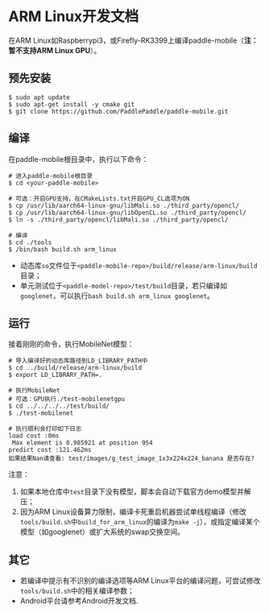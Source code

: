 # ARM Linux开发文档

在ARM Linux如Raspberrypi3，或Firefly-RK3399上编译paddle-mobile（**注：暂不支持ARM Linux GPU**）。

## 预先安装

```shell
$ sudo apt update
$ sudo apt-get install -y cmake git
$ git clone https://github.com/PaddlePaddle/paddle-mobile.git
```

## 编译

在paddle-mobile根目录中，执行以下命令：

```shell
# 进入paddle-mobile根目录
$ cd <your-paddle-mobile>

# 可选：开启GPU支持，在CMakeLists.txt开启GPU_CL选项为ON
$ cp /usr/lib/aarch64-linux-gnu/libMali.so ./third_party/opencl/
$ cp /usr/lib/aarch64-linux-gnu/libOpenCL.so ./third_party/opencl/
$ ln -s ./third_party/opencl/libMali.so ./third_party/opencl/

# 编译
$ cd ./tools
$ /bin/bash build.sh arm_linux
```

- 动态库`so`文件位于`<paddle-mobile-repo>/build/release/arm-linux/build`目录；  
- 单元测试位于`<paddle-model-repo>/test/build`目录，若只编译如`googlenet`，可以执行`bash build.sh arm_linux googlenet`。

## 运行

接着刚刚的命令，执行MobileNet模型：

```shell
# 导入编译好的动态库路径到LD_LIBRARY_PATH中
$ cd ../build/release/arm-linux/build
$ export LD_LIBRARY_PATH=.

# 执行MobileNet
# 可选：GPU执行./test-mobilenetgpu
$ cd ../../../../test/build/
$ ./test-mobilenet

# 执行顺利会打印如下日志
load cost :0ms
 Max element is 0.985921 at position 954
predict cost :121.462ms
如果结果Nan请查看: test/images/g_test_image_1x3x224x224_banana 是否存在?
```

注意：  
1. 如果本地仓库中`test`目录下没有模型，脚本会自动下载官方demo模型并解压；  
2. 因为ARM Linux设备算力限制，编译卡死重启机器尝试单线程编译（修改`tools/build.sh`中`build_for_arm_linux`的编译为`make -j`），或指定编译某个模型（如googlenet）或扩大系统的swap交换空间。

## 其它

- 若编译中提示有不识别的编译选项等ARM Linux平台的编译问题，可尝试修改`tools/build.sh`中的相关编译参数；  
- Android平台请参考Android开发文档.

